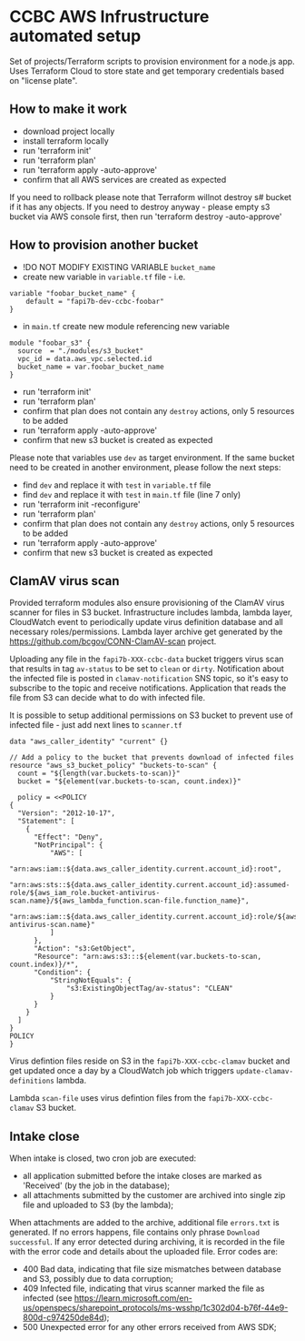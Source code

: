 # CCBC AWS Infrustructure automated setup

Set of projects/Terraform scripts to provision environment for a node.js app.
Uses Terraform Cloud to store state and get temporary credentials based on "license plate".

## How to make it work
- download project locally 
- install terraform locally 
- run 'terraform init'
- run 'terraform plan'
- run 'terraform apply -auto-approve'
- confirm that all AWS services are created as expected

If you need to rollback please note that Terraform willnot destroy s# bucket if it has any objects.
If you need to destroy anyway - please empty s3 bucket via AWS console first, then run 'terraform destroy -auto-approve'

## How to provision another bucket 
- !DO NOT MODIFY EXISTING VARIABLE `bucket_name`
- create new variable in `variable.tf` file - i.e.
```
variable "foobar_bucket_name" {
    default = "fapi7b-dev-ccbc-foobar"
}
``` 
- in `main.tf` create new module referencing new variable
```
module "foobar_s3" {
  source  = "./modules/s3_bucket"
  vpc_id = data.aws_vpc.selected.id
  bucket_name = var.foobar_bucket_name 
}
```
- run 'terraform init'
- run 'terraform plan'
- confirm that plan does not contain any `destroy` actions, only 5 resources to be added
- run 'terraform apply -auto-approve'
- confirm that new s3 bucket is created as expected

Please note that variables use `dev` as target environment. If the same bucket need to be created in another environment, please follow the next steps:
- find `dev` and replace it with `test` in `variable.tf` file
- find `dev` and replace it with `test` in `main.tf` file (line 7 only)
- run 'terraform init -reconfigure'
- run 'terraform plan'
- confirm that plan does not contain any `destroy` actions, only 5 resources to be added
- run 'terraform apply -auto-approve'
- confirm that new s3 bucket is created as expected

## ClamAV virus scan

Provided terraform modules also ensure provisioning of the ClamAV virus scanner for files in S3 bucket. 
Infrastructure includes lambda, lambda layer, CloudWatch event to periodically update virus definition database and all necessary roles/permissions. Lambda layer archive get generated by the https://github.com/bcgov/CONN-ClamAV-scan project.

Uploading any file in the `fapi7b-XXX-ccbc-data` bucket triggers virus scan that results in tag `av-status` to be set to `clean` or `dirty`. Notification about the infected file is posted in `clamav-notification` SNS topic, so it's easy to subscribe to the topic and receive notifications. Application that reads the file from S3 can decide what to do with infected file.

It is possible to setup additional permissions on S3 bucket to prevent use of infected file - just add next lines to `scanner.tf`

```
data "aws_caller_identity" "current" {}

// Add a policy to the bucket that prevents download of infected files
resource "aws_s3_bucket_policy" "buckets-to-scan" {
  count = "${length(var.buckets-to-scan)}"
  bucket = "${element(var.buckets-to-scan, count.index)}"

  policy = <<POLICY
{
  "Version": "2012-10-17",
  "Statement": [
    {
      "Effect": "Deny",
      "NotPrincipal": {
          "AWS": [
              "arn:aws:iam::${data.aws_caller_identity.current.account_id}:root",
              "arn:aws:sts::${data.aws_caller_identity.current.account_id}:assumed-role/${aws_iam_role.bucket-antivirus-scan.name}/${aws_lambda_function.scan-file.function_name}",
              "arn:aws:iam::${data.aws_caller_identity.current.account_id}:role/${aws_iam_role.bucket-antivirus-scan.name}"
          ]
      },
      "Action": "s3:GetObject",
      "Resource": "arn:aws:s3:::${element(var.buckets-to-scan, count.index)}/*",
      "Condition": {
          "StringNotEquals": {
              "s3:ExistingObjectTag/av-status": "CLEAN"
          }
      }
    }
  ]
}
POLICY
}

```

Virus defintion files reside on S3 in the `fapi7b-XXX-ccbc-clamav` bucket and get updated once a day by a CloudWatch job which triggers `update-clamav-definitions` lambda. 

Lambda `scan-file` uses virus defintion files from the `fapi7b-XXX-ccbc-clamav` S3 bucket.

## Intake close 

When intake is closed, two cron job are executed:
- all application submitted before the intake closes are marked as 'Received' (by the job in the database);
- all attachments submitted by the customer are archived into single zip file and uploaded to S3 (by the lambda);

When attachments are added to the archive, additional file `errors.txt` is generated.
If no errors happens, file contains only phrase `Download successful`.
If any error detected during archiving, it is recorded in the file with the error code and details about the uploaded file.
Error codes are:
- 400 Bad data, indicating that file size mismatches between database and S3, possibly due to data corruption;
- 409 Infected file, indicating that virus scanner marked the file as infected (see https://learn.microsoft.com/en-us/openspecs/sharepoint_protocols/ms-wsshp/1c302d04-b76f-44e9-800d-c974250de84d);
- 500 Unexpected error for any other errors received from AWS SDK;

